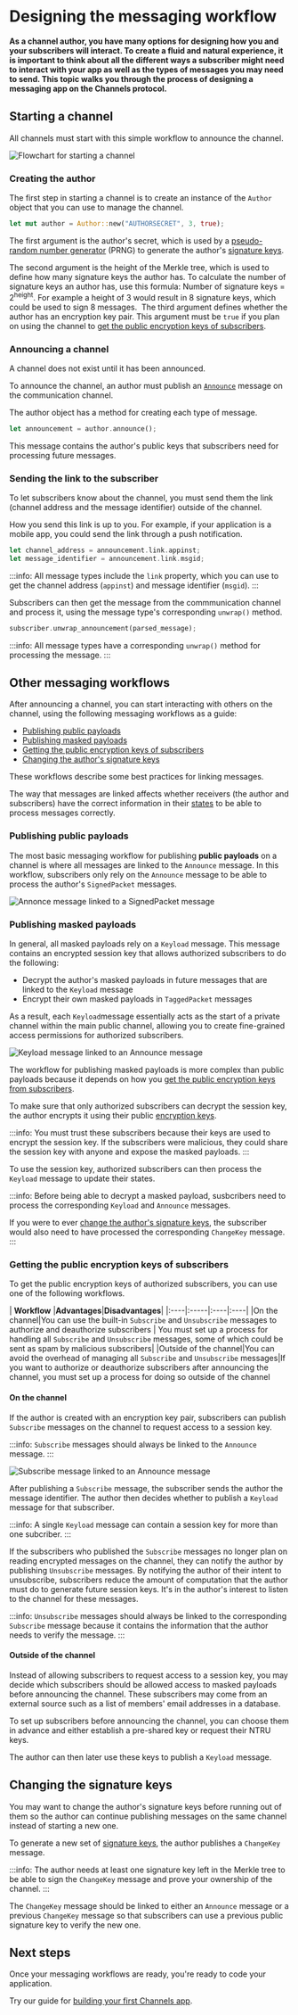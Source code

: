 # Designing the messaging workflow

**As a channel author, you have many options for designing how you and your subscribers will interact. To create a fluid and natural experience, it is important to think about all the different ways a subscriber might need to interact with your app as well as the types of messages you may need to send. This topic walks you through the process of designing a messaging app on the Channels protocol.**

## Starting a channel

All channels must start with this simple workflow to announce the channel.

![Flowchart for starting a channel](../images/announce-flowchart.png)

### Creating the author

The first step in starting a channel is to create an instance of the `Author` object that you can use to manage the channel.

```rust
let mut author = Author::new("AUTHORSECRET", 3, true);
```

The first argument is the author's secret, which is used by a [pseudo-random number generator](https://en.wikipedia.org/wiki/Pseudorandom_number_generator) (PRNG) to generate the author's [signature keys](../how-it-works.md#signature-keys).

The second argument is the height of the Merkle tree, which is used to define how many signature keys the author has. To calculate the number of signature keys an author has, use this formula: Number of signature keys = 2<sup>height</sup>. For example a height of 3 would result in 8 signature keys, which could be used to sign 8 messages.
    ​
The third argument defines whether the author has an encryption key pair. This argument must be `true` if you plan on using the channel to [get the public encryption keys of subscribers](#getting-the-public-encryption-keys-of-subscribers).

### Announcing a channel

A channel does not exist until it has been announced.

To announce the channel, an author must publish an [`Announce`](../how-it-works.md#message-types) message on the communication channel.

The author object has a method for creating each type of message.

```rust
let announcement = author.announce();
```

This message contains the author's public keys that subscribers need for processing future messages.

### Sending the link to the subscriber

To let subscribers know about the channel, you must send them the link (channel address and the message identifier) outside of the channel.

How you send this link is up to you. For example, if your application is a mobile app, you could send the link through a push notification.

```rust
let channel_address = announcement.link.appinst;
let message_identifier = announcement.link.msgid;
```

:::info:
All message types include the `link` property, which you can use to get the channel address (`appinst`) and message identifier (`msgid`).
:::

Subscribers can then get the message from the commmunication channel and process it, using the message type's corresponding `unwrap()` method.

```rust
subscriber.unwrap_announcement(parsed_message);
```

:::info:
All message types have a corresponding `unwrap()` method for processing the message.
:::

## Other messaging workflows

After announcing a channel, you can start interacting with others on the channel, using the following messaging workflows as a guide:

- [Publishing public payloads](#publishing-public-payloads)
- [Publishing masked payloads](#publishing-masked-payloads)
- [Getting the public encryption keys of subscribers](#getting-the-public-encryption-keys-of-subscribers)
- [Changing the author's signature keys](#changing-the-signature-keys)

These workflows describe some best practices for linking messages.

The way that messages are linked affects whether receivers (the author and subscribers) have the correct information in their [states](../how-it-works.md#author-and-subscriber-states) to be able to process messages correctly.

### Publishing public payloads

The most basic messaging workflow for publishing **public payloads** on a channel is where all messages are linked to the `Announce` message. In this workflow, subscribers only rely on the `Announce` message to be able to process the author's `SignedPacket` messages.

![Annonce message linked to a SignedPacket message](../images/signedpacket-workflow.png)

### Publishing masked payloads

In general, all masked payloads rely on a `Keyload` message. This message contains an encrypted session key that allows authorized subscribers to do the following:

- Decrypt the author's masked payloads in future messages that are linked to the `Keyload` message
- Encrypt their own masked payloads in `TaggedPacket` messages

As a result, each `Keyload`message essentially acts as the start of a private channel within the main public channel, allowing you to create fine-grained access permissions for authorized subscribers. 

![Keyload message linked to an Announce message](../images/keyload-workflow.png)

The workflow for publishing masked payloads is more complex than public payloads because it depends on how you [get the public encryption keys from subscribers](#getting-the-public-encryption-keys-of-subscribers).

To make sure that only authorized subscribers can decrypt the session key, the author encrypts it using their public [encryption keys](#encryption-keys).

:::info:
You must trust these subscribers because their keys are used to encrypt the session key. If the subscribers were malicious, they could share the session key with anyone and expose the masked payloads.
:::

To use the session key, authorized subscribers can then process the `Keyload` message to update their states.

:::info:
Before being able to decrypt a masked payload, susbcribers need to process the corresponding `Keyload` and `Announce` messages.

If you were to ever [change the author's signature keys](#changing-the-signature-keys), the subscriber would also need to have processed the corresponding `ChangeKey` message.
:::

### Getting the public encryption keys of subscribers

To get the public encryption keys of authorized subscribers, you can use one of the following workflows.

| **Workflow**    |**Advantages**|**Disadvantages**|
|:----|:-----|:----|:----|
|On the channel|You can use the built-in `Subscribe` and `Unsubscribe` messages to authorize and deauthorize subscribers | You must set up a process for handling all `Subscribe` and `Unsubscribe` messages, some of which could be sent as spam by malicious subscribers|
|Outside of the channel|You can avoid the overhead of managing all `Subscribe` and `Unsubscribe` messages|If you want to authorize or deauthorize subscribers after announcing the channel, you must set up a process for doing so outside of the channel

#### On the channel

If the author is created with an encryption key pair, subscribers can publish  `Subscribe` messages on the channel to request access to a session key.

:::info:
`Subscribe` messages should always be linked to the `Announce` message.
:::

![Subscribe message linked to an Announce message](../images/subscribe-workflow.png)

After publishing a `Subscribe` message, the subscriber sends the author the message identifier. The author then decides whether to publish a `Keyload` message for that subscriber.

:::info:
A single `Keyload` message can contain a session key for more than one subcriber.
:::

If the subscribers who published the `Subscribe` messages no longer plan on reading encrypted messages on the channel, they can notify the author by publishing  `Unsubscribe` messages. By notifying the author of their intent to unsubscribe, subscribers reduce the amount of computation that the author must do to generate future session keys. It's in the author's interest to listen to the channel for these messages.

:::info:
`Unsubscribe` messages should always be linked to the corresponding `Subscribe` message because it contains the information that the author needs to verify the message.
:::

#### Outside of the channel

Instead of allowing subscribers to request access to a session key, you may decide which subscribers should be allowed access to masked payloads before announcing the channel. These subscribers may come from an external source such as a list of members' email addresses in a database.

To set up subscribers before announcing the channel, you can choose them in advance and either establish a pre-shared key or request their NTRU keys.

The author can then later use these keys to publish a `Keyload` message.

## Changing the signature keys

You may want to change the author's signature keys before running out of them so the author can continue publishing messages on the same channel instead of starting a new one.

To generate a new set of [signature keys](../how-it-works.md#signature-keys), the author publishes a `ChangeKey` message.

:::info:
The author needs at least one signature key left in the Merkle tree to be able to sign the `ChangeKey` message and prove your ownership of the channel.
:::

The `ChangeKey` message should be linked to either an `Announce` message or a previous `ChangeKey` message so that subscribers can use a previous public signature key to verify the new one.

## Next steps

Once your messaging workflows are ready, you're ready to code your application.

Try our guide for [building your first Channels app](../tutorials/build-a-messaging-app.md).